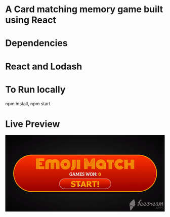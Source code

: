 # A Card matching memory game built using React
# Dependencies
# React and Lodash

# To Run locally
npm install,
npm start 

# Live Preview
![](https://github.com/variablemayank/Card-matching-memory-game/blob/master/Gif/ezgif.com-gif-maker.gif)
